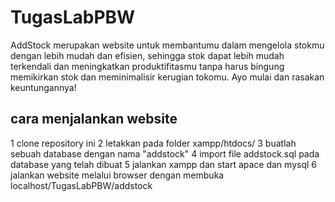 # TugasLabPBW
AddStock merupakan website untuk membantumu dalam mengelola stokmu dengan lebih mudah dan efisien, sehingga stok dapat lebih mudah terkendali dan meningkatkan produktifitasmu tanpa harus bingung memikirkan stok dan meminimalisir kerugian tokomu. Ayo mulai dan rasakan keuntungannya!

## cara menjalankan website
1 clone repository ini
2 letakkan pada folder xampp/htdocs/
3 buatlah sebuah database dengan nama "addstock"
4 import file addstock.sql pada database yang telah dibuat
5 jalankan xampp dan start apace dan mysql
6 jalankan website melalui browser dengan membuka localhost/TugasLabPBW/addstock
